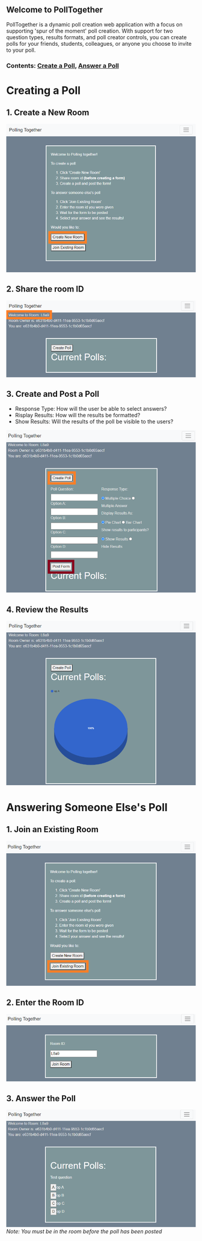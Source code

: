 ## Welcome to PollTogether

PollTogether is a dynamic poll creation web application with a focus on supporting 'spur of the moment' poll creation. With support for two question types, results formats, and poll creator controls, you can create polls for your friends, students, colleagues, or anyone you choose to invite to your poll.

### Contents: <a href="#CreatePoll">Create a Poll</a>, <a href="#AnswerPoll">Answer a Poll</a>

# <div id="CreatePoll">Creating a Poll</div>

## 1. Create a New Room

<img src=./README_assests/createRoom.png>

## 2. Share the room ID

<img src=./README_assests/roomID.png>

## 3. Create and Post a Poll
- Response Type: How will the user be able to select answers?
- Risplay Results: How will the results be formatted?
- Show Results: Will the results of the poll be visible to the users?

<img src=./README_assests/createPoll.png>

## 4. Review the Results

<img src=./README_assests/results.png>



# <div id="AnswerPoll">Answering Someone Else's Poll</div>

## 1. Join an Existing Room

<img src=./README_assests/joinRoom.png>

## 2. Enter the Room ID

<img src=./README_assests/enterID.png>

## 3. Answer the Poll
<img src=./README_assests/answerPoll.png>
<i>Note: You must be in the room before the poll has been posted</i>
